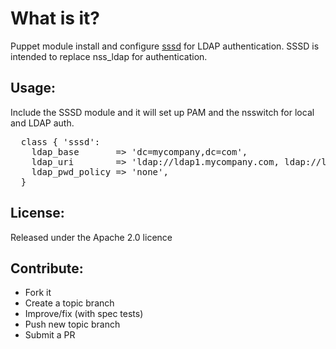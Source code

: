 What is it?
===========

Puppet module install and configure [sssd](https://fedorahosted.org/sssd/) for LDAP authentication.  SSSD is
intended to replace nss_ldap for authentication.

Usage:
------

Include the SSSD module and it will set up PAM and the nsswitch for local and LDAP auth.

<pre>
  class { 'sssd':
    ldap_base       => 'dc=mycompany,dc=com',
    ldap_uri        => 'ldap://ldap1.mycompany.com, ldap://ldap2.mycompany.com',
    ldap_pwd_policy => 'none',
  }
</pre>


License:
--------
Released under the Apache 2.0 licence

Contribute:
-----------
* Fork it
* Create a topic branch
* Improve/fix (with spec tests)
* Push new topic branch
* Submit a PR
